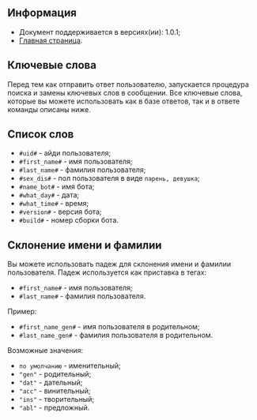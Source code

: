 Информация
------------

* Документ поддерживается в версиях(ии): 1.0.1;
* [Главная страница][0].

Ключевые слова
------------

Перед тем как отправить ответ пользователю, запускается процедура поиска и замены ключевых слов в сообщении.
Все ключевые слова, которые вы можете использовать как в базе ответов, так и в ответе команды описаны ниже.

Список слов
------------
   
* `#uid#` - айди пользователя; 
* `#first_name#` - имя пользователя; 
* `#last_name#` - фамилия пользователя; 
* `#sex_dis#` - пол пользователя в виде `парень, девушка`; 
* `#name_bot#` - имя бота;
* `#what_day#` - дата;
* `#what_time#` - время;
* `#version#` - версия бота; 
* `#build#` - номер сборки бота. 

Склонение имени и фамилии
------------

Вы можете использовать падеж для склонения имени и фамилии пользователя. Падеж используется как приставка в тегах:
* `#first_name#` - имя пользователя; 
* `#last_name#` - фамилия пользователя.

Пример:
* `#first_name_gen#` - имя пользователя в родительном; 
* `#last_name_gen#` - фамилия пользователя в родительном.

Возможные значения:
* `по умолчанию` - именительный;
* `"gen"` - родительный;
* `"dat"` - дательный;
* `"acc"` - винительный;
* `"ins"` - творительный;
* `"abl"` - предложный.

[0]: index.md